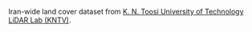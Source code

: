 Iran-wide land cover dataset from
[K. N. Toosi University of Technology LiDAR Lab (KNTV)](https://en.kntu.ac.ir/laser-scanners-laboratory/).
